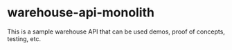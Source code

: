 # warehouse-api-monolith
This is a sample warehouse API that can be used demos, proof of concepts, testing, etc.
